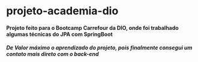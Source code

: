 # projeto-academia-dio

#### Projeto feito para o Bootcamp Carrefour da DIO, onde foi trabalhado algumas técnicas do JPA com SpringBoot
##### De Valor máximo o aprendizado do projeto, pois finalmente consegui um contato mais direto com o back-end
